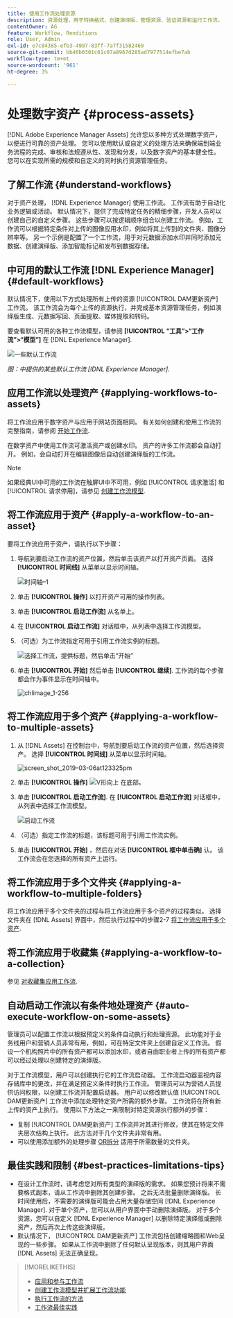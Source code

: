 ```yaml
---
title: 使用工作流处理资源
description: 资源处理，用于转换格式、创建演绎版、管理资源、验证资源和运行工作流。
contentOwner: AG
feature: Workflow, Renditions
role: User, Admin
exl-id: e7c84385-efb3-4997-83ff-7a7f31582469
source-git-commit: bb46b0301c61c07a8967d285ad7977514efbe7ab
workflow-type: tm+mt
source-wordcount: '961'
ht-degree: 3%

---
```


# 处理数字资产 {#process-assets}

[!DNL Adobe Experience Manager Assets] 允许您以多种方式处理数字资产，以便进行可靠的资产处理。 您可以使用默认或自定义的处理方法来确保端到端业务流程的完成、审核和法规遵从性、发现和分发，以及数字资产的基本健全性。 您可以在实现所需的规模和自定义的同时执行资源管理任务。

## 了解工作流 {#understand-workflows}

对于资产处理， [!DNL Experience Manager] 使用工作流。 工作流有助于自动化业务逻辑或活动。 默认情况下，提供了完成特定任务的精细步骤，开发人员可以创建自己的自定义步骤。 这些步骤可以按逻辑顺序组合以创建工作流。 例如，工作流可以根据特定条件对上传的图像应用水印，例如将其上传到的文件夹、图像分辨率等。 另一个示例是配置了一个工作流，用于对元数据添加水印并同时添加元数据、创建演绎版、添加智能标记和发布到数据存储。

## 中可用的默认工作流 [!DNL Experience Manager] {#default-workflows}

默认情况下，使用以下方式处理所有上传的资源 [!UICONTROL DAM更新资产] 工作流。 该工作流会为每个上传的资源执行，并完成基本资源管理任务，例如演绎版生成、元数据写回、页面提取、媒体提取和转码。

要查看默认可用的各种工作流模型，请参阅 **[!UICONTROL “工具”>“工作流”>“模型”]** 在 [!DNL Experience Manager].

![一些默认工作流](assets/aem-default-workflows.png)

*图：中提供的某些默认工作流 [!DNL Experience Manager].*

## 应用工作流以处理资产 {#applying-workflows-to-assets}

将工作流应用于数字资产与应用于网站页面相同。 有关如何创建和使用工作流的完整指南，请参阅 [开始工作流](/help/sites-authoring/workflows-participating.md).

在数字资产中使用工作流可激活资产或创建水印。 资产的许多工作流都会自动打开。 例如，会自动打开在编辑图像后自动创建演绎版的工作流。

>[!NOTE]
>
>如果经典UI中可用的工作流在触屏UI中不可用，例如 [!UICONTROL 请求激活] 和 [!UICONTROL 请求停用]，请参见 [创建工作流模型](/help/sites-developing/workflows-models.md#classic2touchui).

## 将工作流应用于资产 {#apply-a-workflow-to-an-asset}

<!-- 
TBD: Add animated GIF for these steps instead of all these screenshots.
-->
要将工作流应用于资产，请执行以下步骤：

1. 导航到要启动工作流的资产位置，然后单击该资产以打开资产页面。 选择 **[!UICONTROL 时间线]** 从菜单以显示时间轴。

   ![时间轴–1](assets/timeline.png)

1. 单击 **[!UICONTROL 操作]** 以打开资产可用的操作列表。

1. 单击 **[!UICONTROL 启动工作流]** 从名单上。

1. 在 **[!UICONTROL 启动工作流]** 对话框中，从列表中选择工作流模型。

1. （可选）为工作流指定可用于引用工作流实例的标题。

   ![选择工作流，提供标题，然后单击“开始”](assets/start-workflow.png)

1. 单击 **[!UICONTROL 开始]** 然后单击 **[!UICONTROL 继续]**. 工作流的每个步骤都会作为事件显示在时间轴中。

   ![chlimage_1-256](assets/chlimage_1-52.png)

## 将工作流应用于多个资产 {#applying-a-workflow-to-multiple-assets}

1. 从 [!DNL Assets] 在控制台中，导航到要启动工作流的资产位置，然后选择资产。 选择 **[!UICONTROL 时间线]** 从菜单以显示时间轴。

   ![screen_shot_2019-03-06at123325pm](assets/chlimage_1-136.png)

1. 单击 **[!UICONTROL 操作]** ![V形向上](assets/do-not-localize/chevron-up-icon.png) 在底部。
1. 单击 **[!UICONTROL 启动工作流]**. 在 **[!UICONTROL 启动工作流]** 对话框中，从列表中选择工作流模型。

   ![启动工作流](assets/start-workflow.png)

1. （可选）指定工作流的标题，该标题可用于引用工作流实例。
1. 单击 **[!UICONTROL 开始]** ，然后在对话 **[!UICONTROL 框中单击确]** 认。 该工作流会在您选择的所有资产上运行。

## 将工作流应用于多个文件夹 {#applying-a-workflow-to-multiple-folders}

将工作流应用于多个文件夹的过程与将工作流应用于多个资产的过程类似。 选择文件夹在 [!DNL Assets] 界面中，然后执行过程中的步骤2-7 [将工作流应用于多个资产](/help/assets/assets-workflow.md#applying-a-workflow-to-multiple-assets).

## 将工作流应用于收藏集 {#applying-a-workflow-to-a-collection}

参见 [对收藏集应用工作流](/help/assets/manage-collections.md#running-a-workflow-on-a-collection).

## 自动启动工作流以有条件地处理资产 {#auto-execute-workflow-on-some-assets}

管理员可以配置工作流以根据预定义的条件自动执行和处理资源。 此功能对于业务线用户和营销人员非常有用，例如，可在特定文件夹上创建自定义工作流。 假设一个机构照片中的所有资产都可以添加水印，或者自由职业者上传的所有资产都可以经过处理以创建特定的演绎版。

对于工作流模型，用户可以创建执行它的工作流启动器。 工作流启动器监视内容存储库中的更改，并在满足预定义条件时执行工作流。 管理员可以为营销人员提供访问权限，以创建工作流并配置启动器。 用户可以修改默认值 [!UICONTROL DAM更新资产] 工作流中添加处理特定资产所需的额外步骤。 工作流将在所有新上传的资产上执行。 使用以下方法之一来限制对特定资源执行额外的步骤：

* 复制 [!UICONTROL DAM更新资产] 工作流并对其进行修改，使其在特定文件夹层次结构上执行。 此方法对于几个文件夹非常有用。
* 可以使用添加额外的处理步骤 [OR拆分](/help/sites-developing/workflows-step-ref.md#or-split) 适用于所需数量的文件夹。

## 最佳实践和限制 {#best-practices-limitations-tips}

* 在设计工作流时，请考虑您对所有类型的演绎版的需求。 如果您预计将来不需要格式副本，请从工作流中删除其创建步骤。 之后无法批量删除演绎版。 长时间使用后，不需要的演绎版可能会占用大量存储空间 [!DNL Experience Manager]. 对于单个资产，您可以从用户界面中手动删除演绎版。 对于多个资源，您可以自定义 [!DNL Experience Manager] 以删除特定演绎版或删除资产，然后再次上传这些演绎版。
* 默认情况下， [!UICONTROL DAM更新资产] 工作流包括创建缩略图和Web呈现的一些步骤。 如果从工作流中删除了任何默认呈现版本，则其用户界面 [!DNL Assets] 无法正确呈现。

>[!MORELIKETHIS]
>
>* [应用和参与工作流](/help/sites-authoring/workflows.md)
>* [创建工作流模型并扩展工作流功能](/help/sites-developing/workflows.md)
>* [执行工作流的方法](/help/sites-administering/workflows-starting.md)
>* [工作流最佳实践](/help/sites-developing/workflows-best-practices.md)

